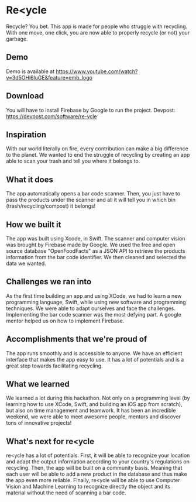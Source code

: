 # Re<ycle
Recycle? You bet. This app is made for people who struggle with recycling. With one move, one click, you are now able to properly recycle (or not) your garbage.

## Demo
 Demo is available at https://www.youtube.com/watch?v=3d5OHl6luGE&feature=emb_logo

## Download
You will have to install Firebase by Google to run the project.
Devpost: https://devpost.com/software/re-ycle

## Inspiration

With our world literally on fire, every contribution can make a big difference to the planet. We wanted to end the struggle of recycling by creating an app able to scan your trash and tell you where it belongs to.

## What it does

The app automatically opens a bar code scanner. Then, you just have to pass the products under the scanner and all it will tell you in which bin (trash/recycling/compost) it belongs!

## How we built it

The app was built using Xcode, in Swift. The scanner and computer vision was brought by Firebase made by Google.
We used the free and open source database "OpenFoodFacts" as a JSON API to retrieve the products information from the bar code identifier. We then cleaned and selected the data we wanted.

## Challenges we ran into

As the first time building an app and using XCode, we had to learn a new programming language, Swift, while using new software and programming techniques. We were able to adapt ourselves and face the challenges. Implementing the bar code scanner was the most defying part. A google mentor helped us on how to implement Firebase. 

## Accomplishments that we're proud of

The app runs smoothly and is accessible to anyone. We have an efficient interface that makes the app easy to use. It has a lot of potentials and is a great step towards facilitating recycling.

## What we learned

We learned a lot during this hackathon. Not only on a programming level (by learning how to use XCode, Swift, and building an iOS app from scratch), but also on time management and teamwork. It has been an incredible weekend, we were able to meet awesome people, mentors and discover tons of innovative projects!

## What's next for re<ycle

re<ycle has a lot of potentials. 
First, it will be able to recognize your location and adapt the output information according to your country's regulations on recycling.
Then, the app will be built on a community basis. Meaning that each user will be able to add a new product in the database and thus make the app even more reliable.
Finally, re<ycle will be able to use Computer Vision and Machine Learning to recognize directly the object and its material without the need of scanning a bar code.
